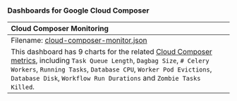 ### Dashboards for Google Cloud Composer

|Cloud Composer Monitoring|
|:-------------------------|
|Filename: [cloud-composer-monitor.json](cloud-composer-monitor.json)|
|This dashboard has 9 charts for the related [Cloud Composer metrics](https://cloud.google.com/monitoring/api/metrics_gcp#gcp-composer), including `Task Queue Length`, `Dagbag Size`, `# Celery Workers`, `Running Tasks`, `Database CPU`, `Worker Pod Evictions`, `Database Disk`, `Workflow Run Durations` and `Zombie Tasks Killed`.|